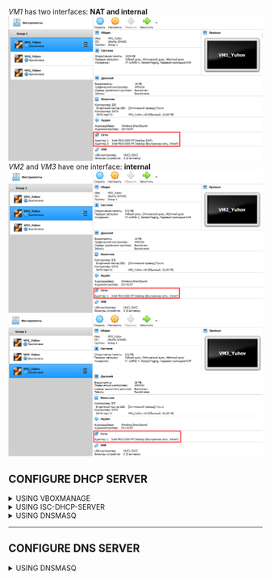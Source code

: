 *VM1* has two interfaces: **NAT and internal**   
![VM1 interfaces](screenshots/vm1_interfaces.png)   
*VM2* and *VM3* have one interface: **internal**  
![VM2 interfaces](screenshots/vm2_interfaces.png)  
![VM3 interfaces](screenshots/vm3_interfaces.png)  


CONFIGURE DHCP SERVER
--------------
<details><summary>USING VBOXMANAGE</summary>
  
The ```vboxmanage dhcpserver``` commands allow you to control the DHCP server that is built into VirtualBox.  
To *create a dhcp server* use:
```
vboxmanage dhcpserver add --netname intnet --ip 192.168.2.1 --netmask 255.255.255.0 --lowerip 192.168.2.30 --upperip 192.168.2.254 --enable
```
- ```--netname``` - the name of the network in VirtualBox
- ```-ip``` - IP adress for the dhcp server
- ```--lowerip --upperip``` - the range for the ip addresses that the dhcp can assign  

To see *the list of current dhcp servers* use:
```
vboxmanage list dhcpserver
```
![VBoxManage dhcpserver](screenshots/vboxmanage_configure_dhcp.png)  
To *change the setting* of the dhcpserver use ```vboxmanage dhcpserver modify```:
```
vboxmanage dhcpserver modify —netname mynet —lowerip 192.168.2.101 —upperip 192.168.2.120
```
![VBoxManage modify dhcpserver](screenshots/vboxmanage_modify_dhcp.png)  
The result:  
![VBoxManage dhcpserver](screenshots/vboxmanage_dhcp_result.png)  

</details>

<details><summary>USING ISC-DHCP-SERVER</summary>
   
First of all **stop the process of isc-dhcp-server**:
```
sudo service isc-dhcp-server stop
```
Set an interface that *connected with internal network* (enp0s8 in my case):  
```
sudo nano /etc/default/isc-dhcp-server
```
![ISC-DHCP-SERVER set an interface](screenshots/iscdhcp_set_interface.png)  
Configure the ***dhcp server***:
```
sudo nano /etc/dhcp/dhcpd.conf
```
![ISC-DHCP-SERVER configure dhcp](screenshots/iscdhcp_configure_dhcp.png)  
- ```range``` - the range for the ip addresses that the dhcp can assign
- ```option domain-name-servers``` - the IP adress of DNS server
- ```option domain-name``` - domain name
- ```option subnet-mask``` - the mask that will be given to the devices
- ```option routers``` - default gateway 
- ```option broadcast-address``` - the broadcast
- ```default-lease-time``` - this is the period for which the DHCP server assigns an IP address to the client
- ```max-lease-time``` - max period for which the DHCP server assigns an IP address to the client
  
In the end of the configuration **start the isc-dhcp-server**:
```
sudo service isc-dhcp-server start
```
The result:  
![ISC-DHCP-SERVER result](screenshots/iscdhcp_result.png)  

</details>
  
<details><summary>USING DNSMASQ</summary>
  
Open file ```/etc/dnsmasq.conf```.  
Then find and uncomment following things: 
- ***interface=***
```
interface=enp0s8
```
- ***dhcp-range=***
```
dhcp-range=192.168.2.23, 192.168.2.31, 24h
```
- ***dhcp-option=***
```
dhcp-option=3,192.168.2.1
```
*3* - means default gateway  
- ***dhcp-host=***
```
dhcp-host=08:00:27:ae:5e:fb,192.168.2.23
dhcp-host=08:00:27:9b:d6:e1,192.168.2.24
```
- ***dhcp-authoritative***  
  
When the DHCP server is configured as ***authoritative, the server will respond with DHCP ACK or NACK*** as appropriate for all the received DHCP REQUEST and DHCP INFORM packets belonging to the subnet. ***Non-authoritative DHCP INFORM packets received from the clients on a non-authoritative pool will be ignored***.  
After that turn off the things that may have conflictwith **DNSMASQ**:
```
sudo systemctl disable systemd-resolved
sudo systemctl mask systemd-resolved
sudo systemctl stop systemd-resolved
``` 
And then start your **DNSMASQ**:
```
sudo systemctl start DNSMASQ
```
The result:  
![DNSMASQ DHCP result](screenshots/dnsmasq_dhcp_result.png)  
  
</details>

--------------

CONFIGURE DNS SERVER
--------------

<details><summary>USING DNSMASQ</summary>
  
Open the file ```/etc/dnsmasq.conf```.  
Then find and uncomment following things: 
- ***expand-host***
  
It says that it will be used the domains from ```/etc/hosts```.  
Open the file ```/etc/hosts```. And write your domains:  
![DNSMASQ DNS hosts](screenshots/dnsmasq_dns_hosts.png)  
The result:  
![DNSMASQ DNS result](screenshots/dnsmasq_dns_result.png)  


  
</details>





